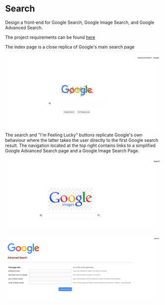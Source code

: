 # Search

Design a front-end for Google Search, Google Image Search, and Google Advanced Search.

The project requirements can be found [here](https://cs50.harvard.edu/web/2020/projects/0/search/#:~:text=Design%20a%20front-end%20for%20Google%20Search,%20Google%20Image%20Search,%20and%20Google%20Advanced%20Search.)

The index page is a close replica of Google's main search page

![alt-text](assets/screenshots/index.JPG "Google Search")

The search and "I'm Feeling Lucky" buttons replicate Google's own behaviour where the latter takes the user directly to the first Google search result.
The navigation located at the top right contains links to a simplified Google Advanced Search page and a Google Image Search Page.

![alt-text](assets/screenshots/imagesearch.jpg "Google Image Search")

![alt-text](assets/screenshots/advancedsearch.jpg "Google Advanced Search")

